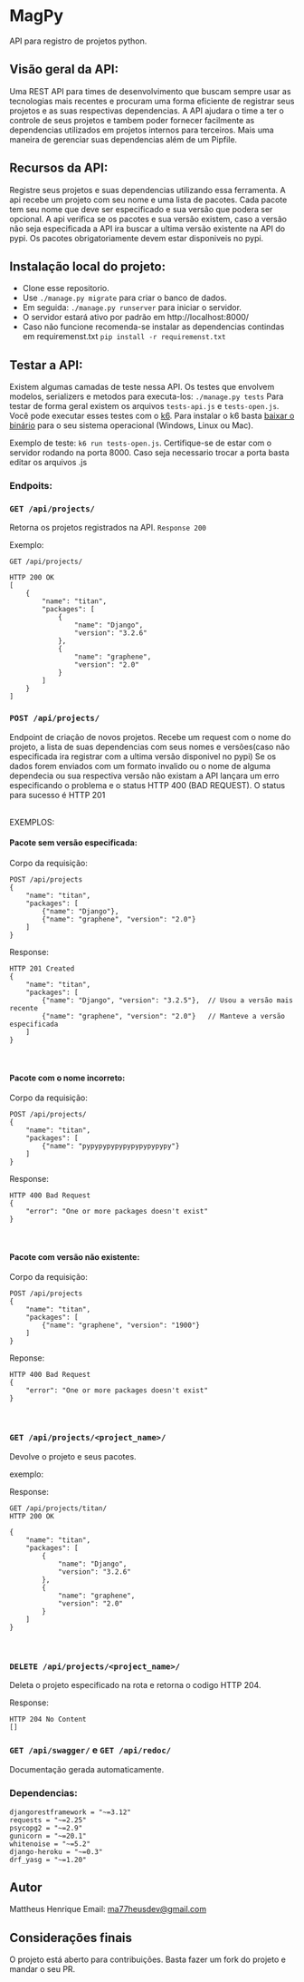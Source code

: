 # MagPy
API para registro de projetos python. 

## Visão geral da API:
Uma REST API para times de desenvolvimento que buscam sempre usar as tecnologias
mais recentes e procuram uma forma eficiente de registrar seus projetos e as suas
respectivas dependencias. A API ajudara o time a ter o controle de seus projetos e tambem poder fornecer facilmente as dependencias utilizados em projetos internos para terceiros.
Mais uma maneira de gerenciar suas dependencias além de um Pipfile.

## Recursos da API:
Registre seus projetos e suas dependencias utilizando essa ferramenta. A api recebe um projeto com seu nome e uma lista de pacotes. Cada pacote tem seu nome que deve ser especificado e sua versão que podera ser 
opcional. A api verifica se os pacotes e sua versão existem, caso a versão não seja especificada a API ira buscar a ultima versão existente na API do pypi. Os pacotes obrigatoriamente devem estar disponiveis
no pypi. 


## Instalação local do projeto:
- Clone esse repositorio.
- Use `./manage.py migrate` para criar o banco de dados.
- Em seguida: `./manage.py runserver` para iniciar o servidor.
- O servidor estará ativo por padrão em http://localhost:8000/
- Caso não funcione recomenda-se instalar as dependencias contindas 
em requiremenst.txt `pip install -r requiremenst.txt`


## Testar a API:
Existem algumas camadas de teste nessa API. Os testes que envolvem
modelos, serializers e metodos para executa-los: `./manage.py tests`
Para testar de forma geral existem os arquivos `tests-api.js` e
`tests-open.js`. Você pode executar esses testes com o [k6](https://k6.io/). Para instalar o k6
basta [baixar o binário](https://github.com/loadimpact/k6/releases) para o seu
sistema operacional (Windows, Linux ou Mac).

Exemplo de teste: `k6 run tests-open.js`.
Certifique-se de estar com o servidor rodando na porta 8000.
Caso seja necessario trocar a porta basta editar os arquivos .js

### Endpoits:

### `GET /api/projects/`
Retorna os projetos registrados na API. `Response 200`

Exemplo:
```
GET /api/projects/

HTTP 200 OK
[
    {
        "name": "titan",
        "packages": [
            {
                "name": "Django",
                "version": "3.2.6"
            },
            {
                "name": "graphene",
                "version": "2.0"
            }
        ]
    }
]
```

### `POST /api/projects/`
Endpoint de criação de novos projetos. Recebe um request com o nome do
projeto, a lista de suas dependencias com seus nomes e 
versões(caso não especificada ira registrar com a ultima 
versão disponivel no pypi) Se os dados forem enviados com um 
formato invalido ou o nome de alguma dependecia ou sua respectiva 
versão não existam a API lançara um erro especificando o problema 
e o status HTTP 400 (BAD REQUEST). 
O status para sucesso é HTTP 201

<br>
EXEMPLOS:
<br>

#### Pacote sem versão especificada:

Corpo da requisição:

```
POST /api/projects
{
    "name": "titan",
    "packages": [
        {"name": "Django"},
        {"name": "graphene", "version": "2.0"}
    ]
}
```

Response:
```
HTTP 201 Created
{
    "name": "titan",
    "packages": [
        {"name": "Django", "version": "3.2.5"},  // Usou a versão mais recente
        {"name": "graphene", "version": "2.0"}   // Manteve a versão especificada
    ]
}
```
<br>

#### Pacote com o nome incorreto:

Corpo da requisição:
```
POST /api/projects/
{
    "name": "titan",
    "packages": [
        {"name": "pypypypypypypypypypypy"}
    ]
}
```
Response:
```
HTTP 400 Bad Request
{
    "error": "One or more packages doesn't exist"
}
```
<br>

#### Pacote com versão não existente:

Corpo da requisição:
```
POST /api/projects
{
    "name": "titan",
    "packages": [
        {"name": "graphene", "version": "1900"}
    ]
}
```
Reponse:
```
HTTP 400 Bad Request
{
    "error": "One or more packages doesn't exist"
}
```
<br>

### `GET /api/projects/<project_name>/`
Devolve o projeto e seus pacotes.

exemplo:
<br>

Response:
```
GET /api/projects/titan/
HTTP 200 OK

{
    "name": "titan",
    "packages": [
        {
            "name": "Django",
            "version": "3.2.6"
        },
        {
            "name": "graphene",
            "version": "2.0"
        }
    ]
}
```

<br>

### `DELETE /api/projects/<project_name>/`
Deleta o projeto especificado na rota e retorna o codigo HTTP 204.

Response:
```
HTTP 204 No Content
[]
```

### `GET /api/swagger/` e `GET /api/redoc/`
Documentação gerada automaticamente.


### Dependencias:
```django = "~=3.2"
djangorestframework = "~=3.12"
requests = "~=2.25"
psycopg2 = "~=2.9"
gunicorn = "~=20.1"
whitenoise = "~=5.2"
django-heroku = "~=0.3"
drf_yasg = "~=1.20"
```


## Autor
Mattheus Henrique
Email: ma77heusdev@gmail.com

## Considerações finais
O projeto está aberto para contribuições. Basta
fazer um fork do projeto e mandar o seu PR.


